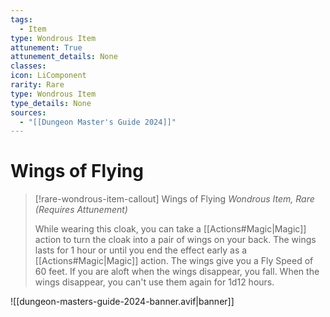 ```yaml
---
tags:
  - Item
type: Wondrous Item
attunement: True
attunement_details: None
classes:
icon: LiComponent
rarity: Rare
type: Wondrous Item
type_details: None
sources: 
  - "[[Dungeon Master's Guide 2024]]"
---
```

# Wings of Flying
>[!rare-wondrous-item-callout] Wings of Flying
>_Wondrous Item, Rare (Requires Attunement)_
>
>While wearing this cloak, you can take a [[Actions#Magic\|Magic]] action to turn the cloak into a pair of wings on your back. The wings lasts for 1 hour or until you end the effect early as a [[Actions#Magic\|Magic]] action. The wings give you a Fly Speed of 60 feet. If you are aloft when the wings disappear, you fall. When the wings disappear, you can't use them again for 1d12 hours.
>


![[dungeon-masters-guide-2024-banner.avif|banner]]